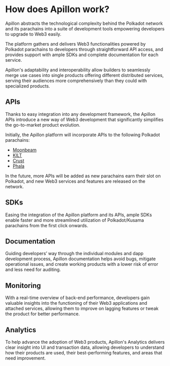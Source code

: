# How does Apillon work?

<div class="divider"></div>

Apillon abstracts the technological complexity behind the Polkadot network and its parachains into a suite of development tools empowering developers to upgrade to Web3 easily.

The platform gathers and delivers Web3 functionalities powered by Polkadot parachains to developers through straightforward API access, and provides support with ample SDKs and complete documentation for each service.

Apillon's adaptability and interoperability allow builders to seamlessly merge use cases into single products offering different distributed services, serving their audiences more comprehensively than they could with specialized products.

## APIs

Thanks to easy integration into any development framework, the Apillon APIs introduce a new way of Web3 development that significantly simplifies the go-to-market product evolution.

Initially, the Apillon platform will incorporate APIs to the following Polkadot parachains:
* [Moonbeam](https://moonbeam.network/)
* [KILT](https://www.kilt.io/)
* [Crust](https://crust.network/)
* [Phala](https://www.phala.network/)

In the future, more APIs will be added as new parachains earn their slot on Polkadot, and new Web3 services and features are released on the network.

## SDKs

Easing the integration of the Apillon platform and its APIs, ample SDKs enable faster and more streamlined utilization of Polkadot/Kusama parachains from the first click onwards.

## Documentation

Guiding developers’ way through the individual modules and dapp development process, Apillon documentation helps avoid bugs, mitigate operational issues, and create working products with a lower risk of error and less need for auditing.

## Monitoring

With a real-time overview of back-end performance, developers gain valuable insights into the functioning of their Web3 applications and attached services, allowing them to improve on lagging features or tweak the product for better performance.

## Analytics

To help advance the adoption of Web3 products, Apillon's Analytics delivers clear insight into UI and transaction data, allowing developers to understand how their products are used, their best-performing features, and areas that need improvement.
